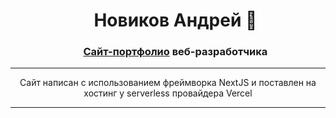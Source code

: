 <div id="user-content-toc" align="center">
  <ul align="center" style="list-style: none;">
    <summary>
      <h1>Новиков Андрей 👋</h1>
    </summary>
    <summary>
      <h3><a href="https://andycodes.ru">Сайт-портфолио</a> веб-разработчика</h3>
    </summary>
  </ul>
</div>

<hr>
<p align="center">
  Сайт написан с использованием фреймворка NextJS и поставлен на хостинг у serverless провайдера Vercel
</p>
<hr>
